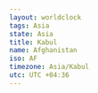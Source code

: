```yaml
---
layout: worldclock
tags: Asia
state: Asia
title: Kabul
name: Afghanistan
iso: AF
timezone: Asia/Kabul
utc: UTC +04:36
---
```



